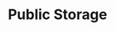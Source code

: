 ---
title: "Public Storage"
url: /miami/public-storage-northwest-36th-street/
shop: storage rental
---